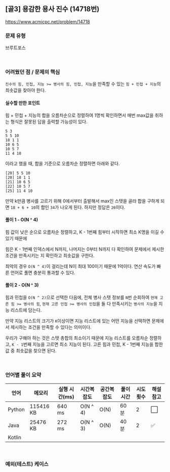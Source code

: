## [골3] 용감한 용사 진수 (14718번)

https://www.acmicpc.net/problem/14718

### 문제 유형

브루트포스

<br>

### 어려웠던 점 / 문제의 핵심

`진수의 힘, 민첩, 지능 >= 병사의 힘, 민첩, 지능`을 만족할 수 있는 `힘 + 민첩 + 지능`의 최솟값을 찾아야 한다.

#### 실수할 만한 포인트

힘 + 민첩 + 지능의 합을 오름차순으로 정렬하여 1명씩 확인하면서 매번 max값을 취하는 형식은 잘못된 답을 출력할 가능성이 있다.

```
5 3
5 5 10
18 1 1
10 6 5
10 5 7
11 4 10
```

이라고 했을 때, 합을 기준으로 오름차순 정렬하면 아래와 같다.

```
[20] 5 5 10
[20] 18 1 1
[21] 10 6 5
[22] 10 5 7
[25] 11 4 10
```

만약 k만큼 병사를 고르기 위해 0에서부터 출발해서 max인 스탯을 골라 합을 구하게 되면 `18 + 6 + 10`의 합인 `34`가 나오게 된다. 하지만 정답은 `26`이다.

#### 풀이 1 - O(N ^ 4)

힘 값이 낮은 순으로 오름차순 정렬하고, K - 1번째 힘부터 시작하면 최소 K명을 이길 수 있기 때문에

힘은 K - 1번째 인덱스에서 N까지, 나머지는 0부터 N까지 다 확인하여 문제에서 제시한 조건을 만족시키는 지 확인하고 최솟값을 구한다.

최악의 경우 `O(N ^ 4)`이 걸리는데 N이 최대 100이기 때문에 1억이다. 연산 속도가 빠른 언어로 풀면 충분히 통과할 수 있다.

#### 풀이 2 - O(N ^ 3)

힘과 민첩을 `O(N ^ 2)`으로 선택한 다음에, 전체 병사 스탯 정보를 `N`번 순회하여 `현재 고른 힘 >= 병사의 힘`, `현재 고른 민첩 >= 병사의 민첩`을 둘 다 만족시키는 `병사의 지능`을 지능 리스트에 담는다.

만약 지능 리스트의 크기가 `K`이상이면 지능 리스트에 있는 어떤 지능을 선택하면 문제에서 제시하는 조건을 만족할 수 있다는 의미이다.

우리가 구해야 하는 것은 스탯 총합의 최소이기 때문에 지능 리스트를 오름차순 정렬하고, `K - 1`번째 지능을 고르면 최소 지능이 된다. 고른 힘과 민첩, K - 1번째 지능을 합한 값 중 최솟값을 찾으면 된다.

<br>

### 언어별 풀이 요약

| 언어   | 메모리    | 실행 시간(ms) | 시간복잡도 | 공간복잡도 | 풀이 시간 | 시도 횟수 | 해설 참고            |
| ------ | --------- | ------------- | ---------- | ---------- | --------- | --------- | -------------------- |
| Python | 115416 KB | 640 ms        | O(N ^ 4)   | O(N)       | 60분      | 2         | :white_large_square: |
| Java   | 25476 KB  | 272 ms        | O(N ^ 3)   | O(N)       | 40분      | 2         | :white_check_mark:   |
| Kotlin |           |               |            |            |           |           |                      |

<br>

### 예외(테스트) 케이스

```
```

